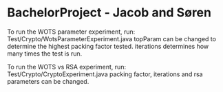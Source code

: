 # BachelorProject - Jacob and Søren

To run the WOTS parameter experiment, run:  Test/Crypto/WotsParameterExperiment.java
topParam can be changed to determine the highest packing factor tested.
iterations determines how many times the test is run.

To run the WOTS vs RSA experiment, run:   Test/Crypto/CryptoExperiment.java
packing factor, iterations and rsa parameters can be changed.
